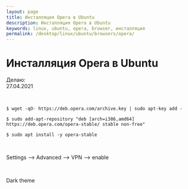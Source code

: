 ```yaml
---
layout: page
title: Инсталляция Opera в Ubuntu
description: Инсталляция Opera в Ubuntu
keywords: linux, ubuntu, opera, browser, инсталляция
permalink: /desktop/linux/ubuntu/browsers/opera/
---
```


# Инсталляция Opera в Ubuntu

Делаю:  
27.04.2021

<br/>


```
$ wget -qO- https://deb.opera.com/archive.key | sudo apt-key add -

$ sudo add-apt-repository "deb [arch=i386,amd64] https://deb.opera.com/opera-stable/ stable non-free"

$ sudo apt install -y opera-stable
```

<br/>

Settings --> Advanced --> VPN --> enable

<br/>

Dark theme